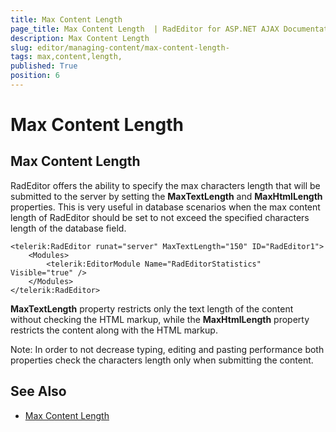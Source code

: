 ```yaml
---
title: Max Content Length 
page_title: Max Content Length  | RadEditor for ASP.NET AJAX Documentation
description: Max Content Length 
slug: editor/managing-content/max-content-length-
tags: max,content,length,
published: True
position: 6
---
```


# Max Content Length 

## Max Content Length

RadEditor offers the ability to specify the max characters length that will be submitted to the server by setting the **MaxTextLength** and **MaxHtmlLength** properties. This is very useful in database scenarios when the max content length of RadEditor should be set to not exceed the specified characters length of the database field.



````ASP.NET
<telerik:RadEditor runat="server" MaxTextLength="150" ID="RadEditor1">
	<Modules>
		<telerik:EditorModule Name="RadEditorStatistics" Visible="true" />
	</Modules>
</telerik:RadEditor>
````

**MaxTextLength** property restricts only the text length of the content without checking the HTML markup, while the **MaxHtmlLength** property restricts the content along with the HTML markup.

Note: In order to not decrease typing, editing and pasting performance both properties check the characters length only when submitting the content.

## See Also

 * [Max Content Length](http://demos.telerik.com/aspnet-ajax-beta/Editor/Examples/maxcontentlength/defaultcs.aspx)

